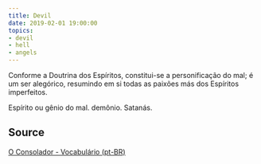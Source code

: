 ```yaml
---
title: Devil
date: 2019-02-01 19:00:00
topics:
- devil
- hell
- angels
---
```


Conforme a Doutrina dos Espíritos, constitui-se a personificação do mal; é um
ser alegórico, resumindo em si todas as paixões más dos Espíritos imperfeitos. 

Espírito ou gênio do mal. demônio. Satanás.

## Source
[O Consolador - Vocabulário (pt-BR)](http://www.oconsolador.com.br/linkfixo/vocabulario/principal.html)


